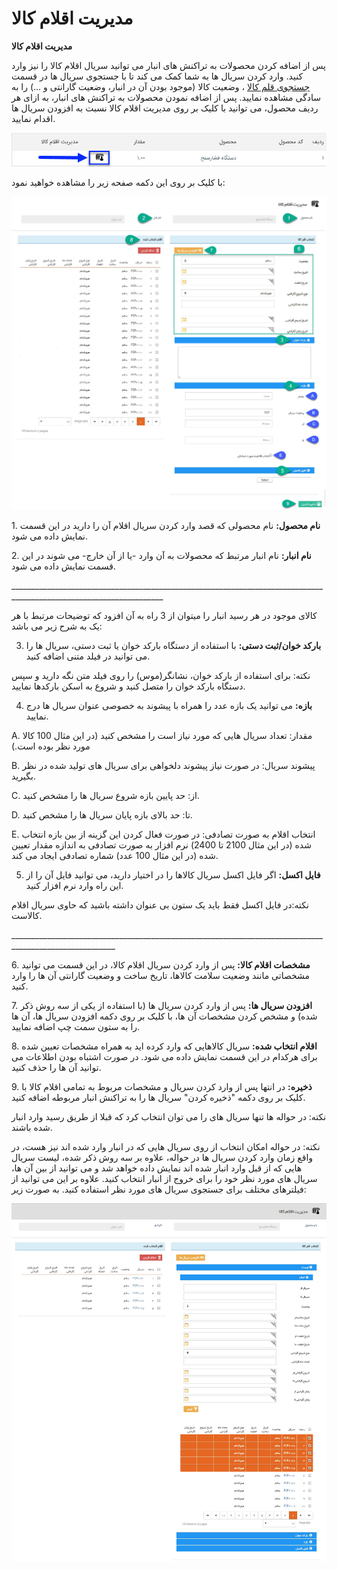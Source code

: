 # مدیریت اقلام کالا    

**مدیریت اقلام کالا**

پس از اضافه کردن محصولات به تراکنش های انبار می توانید سریال اقلام کالا را نیز وارد کنید. وارد کردن سریال ها به شما کمک می کند تا با جستجوی سریال ها در قسمت [جستجوی قلم کالا](Buysaleswarehouse\Transactions\Goodsitems.md) ، وضعیت کالا (موجود بودن آن در انبار، وضعیت گارانتی و ...) را به سادگی مشاهده نمایید. پس از اضافه نمودن محصولات به تراکنش های انبار، به ازای هر ردیف محصول، می توانید با کلیک بر روی مدیریت اقلام کالا نسبت به افزودن سریال ها اقدام نمایید.

![](SerialHint.jpg) 

با کلیک بر روی این دکمه صفحه زیر را مشاهده خواهید نمود:

![](SerialPicker.jpg) 

1. **نام محصول:** نام محصولی که قصد وارد کردن سریال اقلام آن را دارید در این قسمت نمایش داده می شود.

2\. **نام انبار:** نام انبار مرتبط که محصولات به آن وارد -یا از آن خارج- می شوند در این قسمت نمایش داده می شود.

\_\_\_\_\_\_\_\_\_\_\_\_\_\_\_\_\_\_\_\_\_\_\_\_\_\_\_\_\_\_\_\_\_\_\_\_\_\_\_\_\_\_\_\_\_\_\_\_\_\_\_\_\_\_\_\_\_\_\_\_\_\_\_\_\_\_\_\_\_\_\_\_\_\_\_\_\_\_\_\_\_\_\_\_\_\_\_\_\_\_\_\_\_\_\_\_\_\_\_\_\_\_\_\_\_\_\_\_\_\_\_\_\_\_\_\_

کالای موجود در هر رسید انبار را میتوان از 3 راه به آن افزود که توضیحات مرتبط با هر یک به شرح زیر می باشد:

3) **بارکد خوان/ثبت دستی:** با استفاده از دستگاه بارکد خوان یا ثبت دستی، سریال ها را می توانید در فیلد متنی اضافه کنید.

نکته: برای استفاده از بارکد خوان، نشانگر(موس) را روی فیلد متن نگه دارید و سپس دستگاه بارکد خوان را متصل کنید و شروع به اسکن بارکدها نمایید.

4) **بازه:** می توانید یک بازه عدد را همراه با پیشوند به خصوصی عنوان سریال ها درج نمایید.

A. مقدار: تعداد سریال هایی که مورد نیاز است را مشخص کنید (در این مثال 100 کالا مورد نظر بوده است.)

B. پیشوند سریال: در صورت نیاز پیشوند دلخواهی برای سریال های تولید شده در نظر بگیرید.

C. از: حد پایین بازه شروع سریال ها را مشخص کنید.

D. تا: حد بالای بازه پایان سریال ها را مشخص کنید.

E. انتخاب اقلام به صورت تصادفی: در صورت فعال کردن این گزینه از بین بازه انتخاب شده (در این مثال 2100 تا 2400) نرم افزار به صورت تصادفی به اندازه مقدار تعیین شده (در این مثال 100 عدد) شماره تصادفی ایجاد می کند.

5) **فایل اکسل:** اگر فایل اکسل سریال کالاها را در اختیار دارید، می توانید فایل آن را از این راه وارد نرم افزار کنید.

نکته:در فایل اکسل فقط باید یک ستون بی عنوان داشته باشید که حاوی سریال اقلام کالاست.

\_\_\_\_\_\_\_\_\_\_\_\_\_\_\_\_\_\_\_\_\_\_\_\_\_\_\_\_\_\_\_\_\_\_\_\_\_\_\_\_\_\_\_\_\_\_\_\_\_\_\_\_\_\_\_\_\_\_\_\_\_\_\_\_\_\_\_\_\_\_\_\_\_\_\_\_\_\_\_\_\_\_\_\_\_\_\_\_\_\_\_\_\_\_\_\_\_\_\_\_\_\_\_\_

6\. **مشخصات اقلام کالا:** پس از وارد کردن سریال اقلام کالا، در این قسمت می توانید مشخصاتی مانند وضعیت سلامت کالاها، تاریخ ساخت و وضعیت گارانتی آن ها را وارد کنید.

7\. **افزودن سریال ها:** پس از وارد کردن سریال ها (با استفاده از یکی از سه روش ذکر شده) و مشخص کردن مشخصات آن ها، با کلیک بر روی دکمه افزودن سریال ها، آن ها را به ستون سمت چپ اضافه نمایید.

8\. **اقلام انتخاب شده:** سریال کالاهایی که وارد کرده اید به همراه مشخصات تعیین شده برای هرکدام در این قسمت نمایش داده می شود. در صورت اشتباه بودن اطلاعات می توانید آن ها را حذف کنید.

9\. **ذخیره:** در انتها پس از وارد کردن سریال و مشخصات مربوط به تمامی اقلام کالا با کلیک بر روی دکمه "ذخیره کردن" سریال ها را به تراکنش انبار مربوطه اضافه کنید.

نکته: در حواله ها تنها سریال های را می توان انتخاب کرد که قبلا از طریق رسید وارد انبار شده باشند.

نکته: در حواله امکان انتخاب از روی سریال هایی که در انبار وارد شده اند نیز هست، در واقع زمان وارد کردن سریال ها در حواله، علاوه بر سه روش ذکر شده، لیست سریال هایی که از قبل وارد انبار شده اند نمایش داده خواهد شد و می توانید از بین آن ها، سریال های مورد نظر خود را برای خروج از انبار انتخاب کنید. علاوه بر این می توانید از فیلترهای مختلف برای جستجوی سریال های مورد نظر استفاده کنید. به صورت زیر:

![](SerialPicker3.jpg)